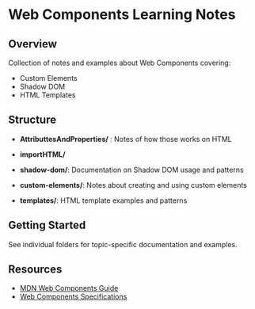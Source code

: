 # Web Components Learning Notes

## Overview
Collection of notes and examples about Web Components covering:

- Custom Elements
- Shadow DOM 
- HTML Templates


## Structure

- **AttributtesAndProperties/** : Notes of how those works on HTML
- **importHTML/**
- **shadow-dom/**: Documentation on Shadow DOM usage and patterns
- **custom-elements/**: Notes about creating and using custom elements

- **templates/**: HTML template examples and patterns


## Getting Started
See individual folders for topic-specific documentation and examples.

## Resources
- [MDN Web Components Guide](https://developer.mozilla.org/en-US/docs/Web/Web_Components)
- [Web Components Specifications](https://www.udemy.com/course/desarrollo-de-aplicaciones-web-con-web-component/?couponCode=2021PM25)
